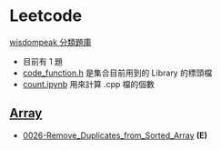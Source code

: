 # Leetcode
[wisdompeak 分類題庫](https://github.com/wisdompeak/LeetCode)<br>

- 目前有 1 題
- [code_function.h](./code_function.h) 是集合目前用到的 Library 的標頭檔
- [count.ipynb](./count.ipynb) 用來計算 .cpp 檔的個數


## [Array](./Array/)
- [0026-Remove_Duplicates_from_Sorted_Array](./Array/0026-Remove_Duplicates_from_Sorted_Array.cpp) **(E)**
